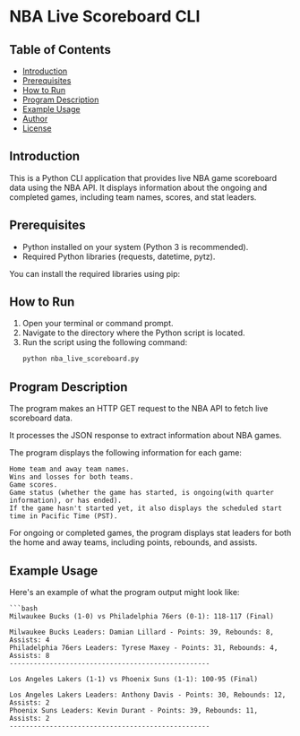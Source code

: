 # NBA Live Scoreboard CLI

## Table of Contents
- [Introduction](#introduction)
- [Prerequisites](#prerequisites)
- [How to Run](#how-to-run)
- [Program Description](#program-description)
- [Example Usage](#example-usage)
- [Author](#author)
- [License](#license)

## Introduction

This is a Python CLI application that provides live NBA game scoreboard data using the NBA API. It displays information about the ongoing and completed games, including team names, scores, and stat leaders.

## Prerequisites

- Python installed on your system (Python 3 is recommended).
- Required Python libraries (requests, datetime, pytz).

You can install the required libraries using pip:

## How to Run

1. Open your terminal or command prompt.
2. Navigate to the directory where the Python script is located.
3. Run the script using the following command:
    ```bash
    python nba_live_scoreboard.py

## Program Description

The program makes an HTTP GET request to the NBA API to fetch live scoreboard data.

It processes the JSON response to extract information about NBA games.

The program displays the following information for each game:

    Home team and away team names.
    Wins and losses for both teams.
    Game scores.
    Game status (whether the game has started, is ongoing(with quarter information), or has ended).
    If the game hasn't started yet, it also displays the scheduled start time in Pacific Time (PST).

For ongoing or completed games, the program displays stat leaders for both the home and away teams, including points, rebounds, and assists.

## Example Usage

Here's an example of what the program output might look like:

    ```bash
    Milwaukee Bucks (1-0) vs Philadelphia 76ers (0-1): 118-117 (Final)

    Milwaukee Bucks Leaders: Damian Lillard - Points: 39, Rebounds: 8, Assists: 4
    Philadelphia 76ers Leaders: Tyrese Maxey - Points: 31, Rebounds: 4, Assists: 8
    --------------------------------------------------

    Los Angeles Lakers (1-1) vs Phoenix Suns (1-1): 100-95 (Final)

    Los Angeles Lakers Leaders: Anthony Davis - Points: 30, Rebounds: 12, Assists: 2
    Phoenix Suns Leaders: Kevin Durant - Points: 39, Rebounds: 11, Assists: 2
    --------------------------------------------------
